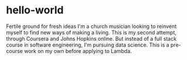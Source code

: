 # hello-world
Fertile ground for fresh ideas
I'm a church musician looking to reinvent myself to find new ways of making a living.
This is my second attempt, through Coursera and Johns Hopkins online. But instead of a full stack course in software engineering, I'm pursuing data science. This is a pre-course work on my own before applying to Lambda.
